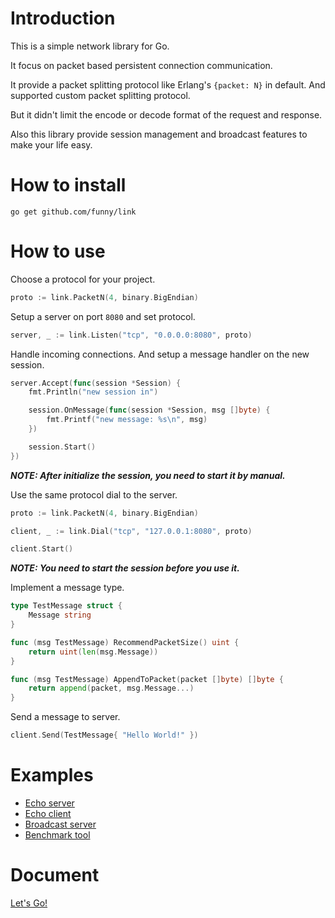 Introduction
============

This is a simple network library for Go.

It focus on packet based persistent connection communication.

It provide a packet splitting protocol like Erlang's `{packet: N}` in default. And supported custom packet splitting protocol.

But it didn't limit the encode or decode format of the request and response.

Also this library provide session management and broadcast features to make your life easy.

How to install
==============

```
go get github.com/funny/link
```

How to use
===========

Choose a protocol for your project.

```go
proto := link.PacketN(4, binary.BigEndian)
```

Setup a server on port `8080` and set protocol.

```go
server, _ := link.Listen("tcp", "0.0.0.0:8080", proto)
```

Handle incoming connections. And setup a message handler on the new session.

```go
server.Accept(func(session *Session) {
	fmt.Println("new session in")

	session.OnMessage(func(session *Session, msg []byte) {
		fmt.Printf("new message: %s\n", msg)
	})

	session.Start()
})
```

***NOTE: After initialize the session, you need to start it by manual.***

Use the same protocol dial to the server.

```go
proto := link.PacketN(4, binary.BigEndian)

client, _ := link.Dial("tcp", "127.0.0.1:8080", proto)

client.Start()
```

***NOTE: You need to start the session before you use it.***

Implement a message type.

```go
type TestMessage struct {
	Message string
}

func (msg TestMessage) RecommendPacketSize() uint {
	return uint(len(msg.Message))
}

func (msg TestMessage) AppendToPacket(packet []byte) []byte {
	return append(packet, msg.Message...)
}
```

Send a message to server.

```go
client.Send(TestMessage{ "Hello World!" })
```

Examples
========

* [Echo server](https://github.com/funny/link-demo/tree/master/echo_server/main.go)
* [Echo client](https://github.com/funny/link-demo/tree/master/echo_client/main.go)
* [Broadcast server](https://github.com/funny/link-demo/tree/master/broadcast/main.go)
* [Benchmark tool](https://github.com/funny/link-demo/tree/master/benchmark/main.go)

Document
========

[Let's Go!](http://godoc.org/github.com/funny/link)
